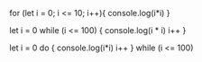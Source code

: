 for (let i = 0; i <= 10; i++){
    console.log(i*i)
}



let i = 0
while (i <= 100) {
    console.log(i * i)
    i++
}





let i = 0
do {
    console.log(i*i)
    i++
} while (i <= 100)
